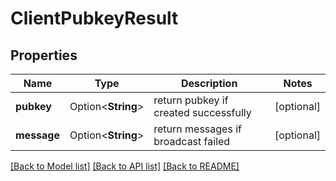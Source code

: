 # ClientPubkeyResult

## Properties

Name | Type | Description | Notes
------------ | ------------- | ------------- | -------------
**pubkey** | Option<**String**> | return pubkey if created successfully | [optional]
**message** | Option<**String**> | return messages if broadcast failed | [optional]

[[Back to Model list]](../README.md#documentation-for-models) [[Back to API list]](../README.md#documentation-for-api-endpoints) [[Back to README]](../README.md)


